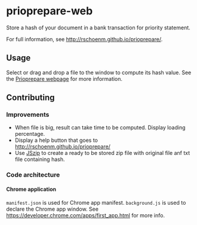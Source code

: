 prioprepare-web
===============

Store a hash of your document in a bank transaction for priority statement.

For full information, see http://rschoenm.github.io/prioprepare/.

Usage
-----

Select or drag and drop a file to the window to compute its hash value. See the [Prioprepare webpage](http://rschoenm.github.io/prioprepare/) for more information.


Contributing
------------

### Improvements

* When file is big, result can take time to be computed. Display loading percentage.
* Display a help button that goes to http://rschoenm.github.io/prioprepare/
* Use [JSzip](http://stuartk.com/jszip/) to create a ready to be stored zip file with original file anf txt file containing hash.


### Code architecture

#### Chrome application 
`manifest.json` is used for Chrome app manifest. `background.js` is used to declare the Chrome app window. 
See https://developer.chrome.com/apps/first_app.html for more info.

